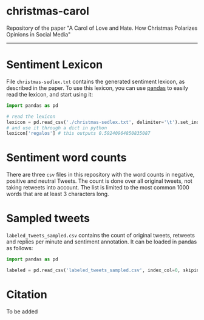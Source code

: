 # christmas-carol
Repository of the paper "A Carol of Love and Hate. How Christmas Polarizes Opinions in Social Media"

---

# Sentiment Lexicon

File `christmas-sedlex.txt` contains the generated sentiment lexicon, as described in the paper.
To use this lexicon, you can use [pandas](https://pandas.pydata.org/) to easily read the lexicon, and start using it:

```python
import pandas as pd

# read the lexicon
lexicon = pd.read_csv('./christmas-sedlex.txt', delimiter='\t').set_index('word')['value'].to_dict()
# and use it through a dict in python
lexicon['regalos'] # this outputs 0.59240964850835087
```
# Sentiment word counts

There are three `csv` files in this repository with the word counts in negative, positive and neutral Tweets.
The count is done over all original tweets, not taking retweets into account.
The list is limited to the most common 1000 words that are at least 3 characters long.


# Sampled tweets 

`labeled_tweets_sampled.csv` contains the count of original tweets, retweets and replies per minute and sentiment annotation.
It can be loaded in pandas as follows:

```python
import pandas as pd

labeled = pd.read_csv('labeled_tweets_sampled.csv', index_col=0, skipinitialspace=True, header=[0, 1])
```

# Citation

To be added
